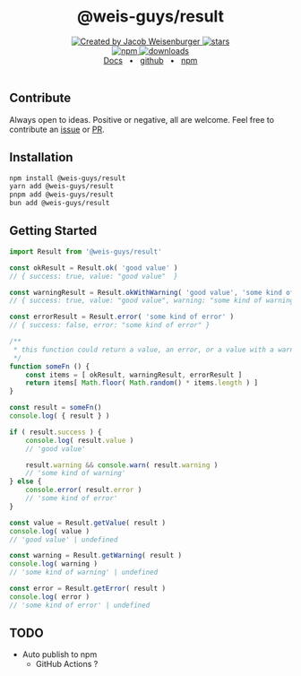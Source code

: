 <div align='center'>
    <h1>@weis-guys/result</h1>
</div>

<div align='center'>
    <a href='https://github.com/JacobWeisenburger' rel='nofollow'>
        <img alt='Created by Jacob Weisenburger'
            src='https://img.shields.io/badge/created%20by-Jacob%20Weisenburger-274D82.svg'>
    </a>
    <a href='https://github.com/weis-guys/result/stargazers' rel='nofollow'>
        <img alt='stars' src='https://img.shields.io/github/stars/weis-guys/result?color=blue'>
    </a>
</div>

<div align='center'>
    <a href='https://www.npmjs.com/package/@weis-guys/result' rel='nofollow'>
        <img alt='npm' src='https://img.shields.io/npm/v/@weis-guys/result?color=blue'>
    </a>
    <a href='https://www.npmjs.com/package/@weis-guys/result' rel='nofollow'>
        <img alt='downloads' src='https://img.shields.io/npm/dw/@weis-guys/result?color=blue'>
    </a>
</div>

<div align="center">
    <a href="https://github.com/weis-guys/result#weis-guysresult">Docs</a>
    <span>&nbsp;&nbsp;•&nbsp;&nbsp;</span>
    <a href="https://github.com/weis-guys/result">github</a>
    <span>&nbsp;&nbsp;•&nbsp;&nbsp;</span>
    <a href="https://www.npmjs.com/package/@weis-guys/result">npm</a>
</div>

<!-- Dist Readme Stops Here -->

<br />

## Contribute

Always open to ideas. Positive or negative, all are welcome. Feel free to contribute an [issue](https://github.com/weis-guys/result/issues) or [PR](https://github.com/weis-guys/result/pulls).

## Installation

```sh
npm install @weis-guys/result
yarn add @weis-guys/result
pnpm add @weis-guys/result
bun add @weis-guys/result
```

## Getting Started

```ts
import Result from '@weis-guys/result'

const okResult = Result.ok( 'good value' )
// { success: true, value: "good value"  }

const warningResult = Result.okWithWarning( 'good value', 'some kind of warning' )
// { success: true, value: "good value", warning: "some kind of warning" }

const errorResult = Result.error( 'some kind of error' )
// { success: false, error: "some kind of error" }

/**
 * this function could return a value, an error, or a value with a warning
 */
function someFn () {
    const items = [ okResult, warningResult, errorResult ]
    return items[ Math.floor( Math.random() * items.length ) ]
}

const result = someFn()
console.log( { result } )

if ( result.success ) {
    console.log( result.value )
    // 'good value'

    result.warning && console.warn( result.warning )
    // 'some kind of warning'
} else {
    console.error( result.error )
    // 'some kind of error'
}

const value = Result.getValue( result )
console.log( value )
// 'good value' | undefined

const warning = Result.getWarning( result )
console.log( warning )
// 'some kind of warning' | undefined

const error = Result.getError( result )
console.log( error )
// 'some kind of error' | undefined
```

## TODO
- Auto publish to npm
    - GitHub Actions ?